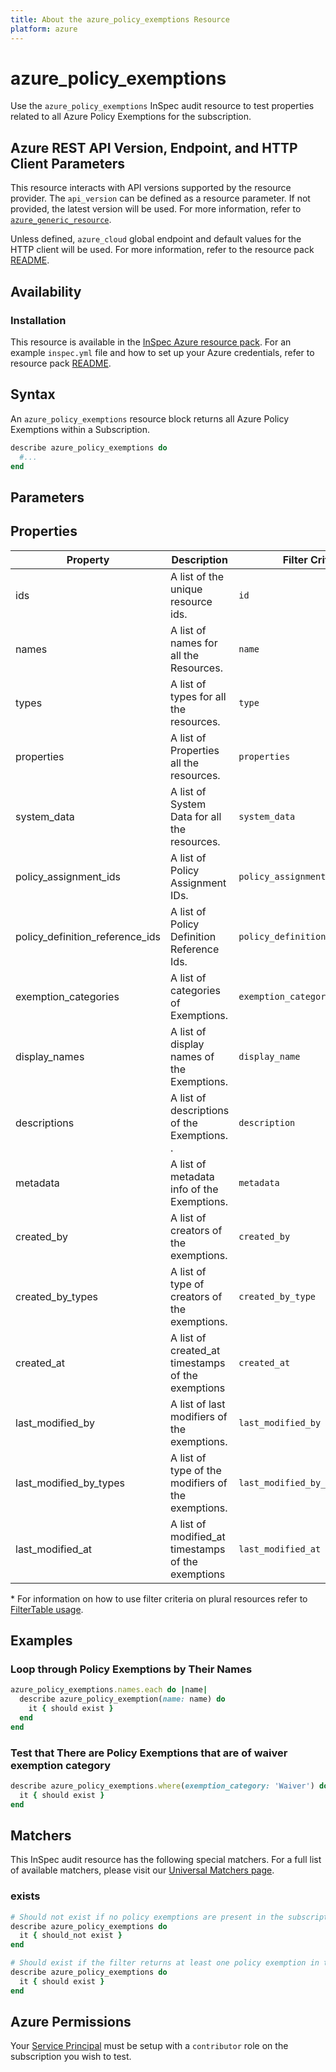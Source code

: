 ```yaml
---
title: About the azure_policy_exemptions Resource
platform: azure
---
```


# azure_policy_exemptions

Use the `azure_policy_exemptions` InSpec audit resource to test properties related to all Azure Policy Exemptions for the subscription.

## Azure REST API Version, Endpoint, and HTTP Client Parameters

This resource interacts with API versions supported by the resource provider.
The `api_version` can be defined as a resource parameter.
If not provided, the latest version will be used.
For more information, refer to [`azure_generic_resource`](azure_generic_resource.md).

Unless defined, `azure_cloud` global endpoint and default values for the HTTP client will be used.
For more information, refer to the resource pack [README](../../README.md).

## Availability

### Installation

This resource is available in the [InSpec Azure resource pack](https://github.com/inspec/inspec-azure).
For an example `inspec.yml` file and how to set up your Azure credentials, refer to resource pack [README](../../README.md#Service-Principal).

## Syntax

An `azure_policy_exemptions` resource block returns all Azure Policy Exemptions within a Subscription.
```ruby
describe azure_policy_exemptions do
  #...
end
```

## Parameters

## Properties

|Property            | Description                                        | Filter Criteria<superscript>*</superscript> |
|--------------------|----------------------------------------------------|-----------------|
| ids                | A list of the unique resource ids.                 | `id`            |
| names              | A list of names for all the Resources.             | `name`          |
| types              | A list of types for all the resources.             | `type`          |
| properties         | A list of Properties all the resources.            | `properties`    |
| system_data        | A list of System Data for all the resources.       | `system_data`   |
| policy_assignment_ids| A list of Policy Assignment IDs.                 | `policy_assignment_id` |
| policy_definition_reference_ids| A list of Policy Definition Reference Ids.| `policy_definition_reference_ids` | 
| exemption_categories| A list of categories of Exemptions.               | `exemption_category` |
| display_names      | A list of display names of the Exemptions.         | `display_name`  |
| descriptions       | A list of descriptions of the Exemptions. .        | `description`   |
| metadata           | A list of metadata info of the Exemptions.         | `metadata`      |
| created_by         | A list of creators of the exemptions.              | `created_by`    |
| created_by_types   | A list of type of creators of the exemptions.      | `created_by_type` |
| created_at         | A list of created_at timestamps of the exemptions  | `created_at`|
| last_modified_by   | A list of last modifiers of the exemptions.        | `last_modified_by` |
| last_modified_by_types| A list of type of the modifiers of the exemptions.| `last_modified_by_type` |
| last_modified_at   | A list of modified_at timestamps of the exemptions | `last_modified_at` |


<superscript>*</superscript> For information on how to use filter criteria on plural resources refer to [FilterTable usage](https://github.com/inspec/inspec/blob/master/dev-docs/filtertable-usage.md).

## Examples

### Loop through Policy Exemptions by Their Names
```ruby
azure_policy_exemptions.names.each do |name|
  describe azure_policy_exemption(name: name) do
    it { should exist }
  end
end  
```     
### Test that There are Policy Exemptions that are of waiver exemption category 
```ruby
describe azure_policy_exemptions.where(exemption_category: 'Waiver') do
  it { should exist }
end
```    

## Matchers

This InSpec audit resource has the following special matchers. For a full list of available matchers, please visit our [Universal Matchers page](https://www.inspec.io/docs/reference/matchers/).

### exists
```ruby
# Should not exist if no policy exemptions are present in the subscription
describe azure_policy_exemptions do
  it { should_not exist }
end

# Should exist if the filter returns at least one policy exemption in the subscription
describe azure_policy_exemptions do
  it { should exist }
end
```
## Azure Permissions

Your [Service Principal](https://docs.microsoft.com/en-us/azure/azure-resource-manager/resource-group-create-service-principal-portal) must be setup with a `contributor` role on the subscription you wish to test.